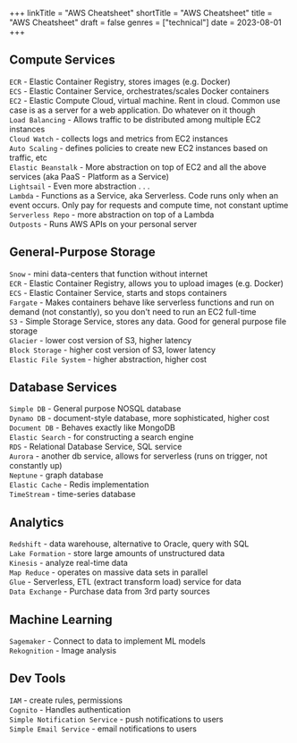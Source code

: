 +++
linkTitle = "AWS Cheatsheet"
shortTitle = "AWS Cheatsheet"
title = "AWS Cheatsheet"
draft = false
genres = ["technical"]
date = 2023-08-01
+++

## Compute Services

`ECR` - Elastic Container Registry, stores images (e.g. Docker)  
`ECS` - Elastic Container Service, orchestrates/scales Docker containers  
`EC2` - Elastic Compute Cloud, virtual machine. Rent in cloud. Common use case is as a server for a web application. Do whatever on it though  
`Load Balancing` - Allows traffic to be distributed among multiple EC2 instances  
`Cloud Watch` - collects logs and metrics from EC2 instances  
`Auto Scaling` - defines policies to create new EC2 instances based on traffic, etc  
`Elastic Beanstalk` - More abstraction on top of EC2 and all the above services (aka PaaS - Platform as a Service)  
`Lightsail` - Even more abstraction . . .  
`Lambda` - Functions as a Service, aka Serverless. Code runs only when an event occurs. Only pay for requests and compute time, not constant uptime  
`Serverless Repo` - more abstraction on top of a Lambda  
`Outposts` - Runs AWS APIs on your personal server  

## General-Purpose Storage  

`Snow` - mini data-centers that function without internet  
`ECR` - Elastic Container Registry, allows you to upload images (e.g. Docker)  
`ECS` - Elastic Container Service, starts and stops containers  
`Fargate` - Makes containers behave like serverless functions and run on demand (not constantly), so you don't need to run an EC2 full-time  
`S3` - Simple Storage Service, stores any data. Good for general purpose file storage  
`Glacier` - lower cost version of S3, higher latency  
`Block Storage` - higher cost version of S3, lower latency  
`Elastic File System` - higher abstraction, higher cost  

## Database Services  

`Simple DB` - General purpose NOSQL database  
`Dynamo DB` - document-style database, more sophisticated, higher cost  
`Document DB` - Behaves exactly like MongoDB  
`Elastic Search` - for constructing a search engine  
`RDS` - Relational Database Service, SQL service  
`Aurora` - another db service, allows for serverless (runs on trigger, not constantly up)  
`Neptune` - graph database  
`Elastic Cache` - Redis implementation  
`TimeStream` - time-series database  

## Analytics  

`Redshift` - data warehouse, alternative to Oracle, query with SQL  
`Lake Formation` - store large amounts of unstructured data  
`Kinesis` - analyze real-time data  
`Map Reduce` - operates on massive data sets in parallel  
`Glue` - Serverless, ETL (extract transform load) service for data  
`Data Exchange` - Purchase data from 3rd party sources  

## Machine Learning  

`Sagemaker` - Connect to data to implement ML models  
`Rekognition` - Image analysis  

## Dev Tools  

`IAM` - create rules, permissions  
`Cognito` - Handles authentication  
`Simple Notification Service` - push notifications to users  
`Simple Email Service` - email notifications to users  
